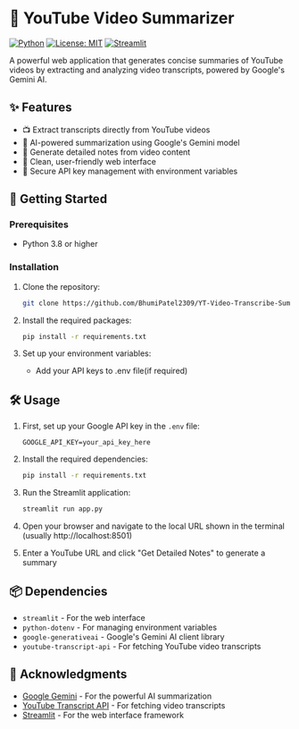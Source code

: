 # 🎥 YouTube Video Summarizer

[![Python](https://img.shields.io/badge/Python-3.8+-blue.svg)](https://www.python.org/)
[![License: MIT](https://img.shields.io/badge/License-MIT-yellow.svg)](https://opensource.org/licenses/MIT)
[![Streamlit](https://img.shields.io/badge/Streamlit-FF4B4B?style=flat&logo=Streamlit&logoColor=white)](https://streamlit.io/)

A powerful web application that generates concise summaries of YouTube videos by extracting and analyzing video transcripts, powered by Google's Gemini AI.

## ✨ Features

- 📺 Extract transcripts directly from YouTube videos
- 🤖 AI-powered summarization using Google's Gemini model
- 📝 Generate detailed notes from video content
- 🎨 Clean, user-friendly web interface
- 🔐 Secure API key management with environment variables

## 🚀 Getting Started

### Prerequisites

- Python 3.8 or higher

### Installation

1. Clone the repository:
   ```bash
   git clone https://github.com/BhumiPatel2309/YT-Video-Transcribe-Summarizer.git
   ```

2. Install the required packages:
   ```bash
   pip install -r requirements.txt
   ```

3. Set up your environment variables:
   - Add your API keys to .env file(if required)

## 🛠️ Usage

1. First, set up your Google API key in the `.env` file:
   ```
   GOOGLE_API_KEY=your_api_key_here
   ```

2. Install the required dependencies:
   ```bash
   pip install -r requirements.txt
   ```

3. Run the Streamlit application:
   ```bash
   streamlit run app.py
   ```

4. Open your browser and navigate to the local URL shown in the terminal (usually http://localhost:8501)

5. Enter a YouTube URL and click "Get Detailed Notes" to generate a summary

## 📦 Dependencies

- `streamlit` - For the web interface
- `python-dotenv` - For managing environment variables
- `google-generativeai` - Google's Gemini AI client library
- `youtube-transcript-api` - For fetching YouTube video transcripts

## 🙏 Acknowledgments

- [Google Gemini](https://ai.google.dev/) - For the powerful AI summarization
- [YouTube Transcript API](https://github.com/jdepoix/youtube-transcript-api) - For fetching video transcripts
- [Streamlit](https://streamlit.io/) - For the web interface framework
